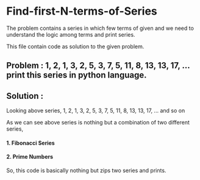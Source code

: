 # Find-first-N-terms-of-Series
The problem contains a series in which few terms of given and we need to understand the logic among terms and print series.

This file contain code as solution to the given problem.

## Problem : 1, 2, 1, 3, 2, 5, 3, 7, 5, 11, 8, 13, 13, 17, ... print this series in python language.
## Solution : 
Looking above series, 
1, 2, 
1, 3, 
2, 5, 
3, 7, 
5, 11, 
8, 13, 
13, 17, ...
and so on

As we can see above series is nothing but a combination of two different series,
#### 1. Fibonacci Series
#### 2. Prime Numbers

So, this code is basically nothing but zips two series and prints.

